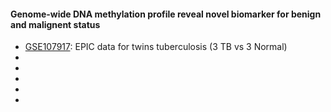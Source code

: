 #### Genome-wide DNA methylation profile reveal novel biomarker for benign and malignent status 
* [GSE107917](https://www.ncbi.nlm.nih.gov/geo/query/acc.cgi?acc=GSE107917): EPIC data for twins tuberculosis (3 TB vs 3 Normal)
*
*
*
*
*
